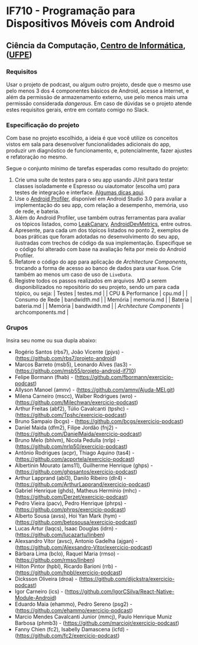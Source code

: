 # IF710 - Programação para Dispositivos Móveis com Android

## Ciência da Computação, [Centro de Informática](http://www.cin.ufpe.br), ([UFPE](http://www.ufpe.br))

### Requisitos

Usar o projeto de podcast, ou algum outro projeto, desde que o mesmo use pelo menos 3 dos 4 componentes básicos de Android, acesse a Internet, e além da permissão de armazenamento externo, use pelo menos mais uma permissão considerada _dangerous_. Em caso de dúvidas se o projeto atende estes requisitos gerais, entre em contato comigo no Slack.

### Especificação do projeto

Com base no projeto escolhido, a ideia é que você utilize os conceitos vistos em sala para 
desenvolver funcionalidades adicionais do app, produzir um diagnóstico de funcionamento, e, 
potencialmente, fazer ajustes e refatoração no mesmo. 

Segue o conjunto mínimo de tarefas esperadas como resultado do projeto: 

01. Crie uma suíte de testes para o seu app usando JUnit para testar classes isoladamente e Espresso ou uiautomator (escolha um) para testes de integração e interface. [Algumas dicas aqui](https://developer.android.com/studio/test/index.html).
02. Use o [Android Profiler](https://developer.android.com/studio/test/index.html), disponível em Android Studio 3.0 para avaliar a implementação do seu app, com relação a desempenho, memória, uso de rede, e bateria.
03. Além do Android Profiler, use também outras ferramentas para avaliar os tópicos listados, como [LeakCanary](https://github.com/square/leakcanary), [AndroidDevMetrics](https://github.com/frogermcs/androiddevmetrics), entre outros. 
03. Apresente, para cada um dos tópicos listados no ponto 2, exemplos de boas práticas que foram adotadas no desenvolvimento do seu app, ilustradas com trechos de código da sua implementação. Especifique se o código foi alterado com base na avaliação feita por meio do Android Profiler.
04. Refatore o código do app para aplicação de _Architecture Components_, trocando a forma de acesso ao banco de dados para usar `Room`. Crie também ao menos um caso de uso de `LiveData`.
05. Registre todos os passos realizados em arquivos .MD a serem disponibilizados no repositório do seu projeto, sendo um para cada tópico, ou seja: 
| Testes | testes.md |
| CPU & Performance | cpu.md |
| Consumo de Rede | bandwidth.md |
| Memória | memoria.md |
| Bateria | bateria.md |
| Memória | bandwidth.md |
| _Architecture Components_ | archcomponents.md |

### Grupos

Insira seu nome ou sua dupla abaixo: 

- Rogério Santos (rbs7), João Vicente (jpjvs) - (https://github.com/rbs7/projeto-android)
- Marcos Barreto (msb5), Leonardo Alves (las3) -  (https://github.com/msb55/projeto-android-if710)
- Felipe Bormann (fhab) - (https://github.com/fbormann/exercicio-podcast)
- Allyson Manoel (amnv) - (https://github.com/amnv/Ajuda-MEI.git)
- Milena Carneiro (mscc), Walber Rodrigues (wro) - (https://github.com/Milechwan/exercicio-podcast)
- Arthur Freitas (abf2), Túlio Cavalcanti (tpshc) - (https://github.com/Tpshc/exercicio-podcast)
- Bruno Sampaio (bcgs) - (https://github.com/bcgs/exercicio-podcast)
- Daniel Maida (dfm2), Filipe Jordão (fnj2) - (https://github.com/DanielMaida/exercicio-podcast)
- Bruno Melo (bhlvm), Nicola Pedulla (nrlp) - (https://github.com/nrlp50/exercicio-podcast)
- Antônio Rodrigues (acpr), Thiago Aquino (tas4) - (https://github.com/acportela/exercicio-podcast)
- Albertinin Mourato (ams11), Guilherme Henrique (ghps) - (https://github.com/ghpsantos/exercicio-podcast)
- Arthur Lapprand (abl3), Danilo Ribeiro (dlr4) - (https://github.com/ArthurLapprand/exercicio-podcast)
- Gabriel Henrique (ghds), Matheus Hermínio (mhc) - (https://github.com/Derzet/exercicio-podcast)
- Pedro Vieira (pacv), Pedro Henrique (phrps) - (https://github.com/phrps/exercicio-podcast)
- Alberto Sousa (avss), Hoi Yan Mark (hym) -  (https://github.com/betosousa/exercicio-podcast)
- Lucas Artur (laqcs), Isaac Douglas (idrn) - (https://github.com/lucazartu/linben)
- Alexsandro Vítor (avsc), Antonio Gadelha (ajgan) - (https://github.com/Alexsandro-Vitor/exercicio-podcast)
- Bárbara Lima (bclo), Raquel Maria (rmso) - (https://github.com/rmso/linben)
- Hilton Pintor (hpbl), Ricardo Barioni (rrb) - (https://github.com/hpbl/exercicio-podcast)
- Dicksson Oliveira (droa) - (https://github.com/dijckstra/exercicio-podcast)
- Igor Carneiro (ics) - (https://github.com/IgorCSilva/React-Native-Module-Android)
- Eduardo Maia (ehammo), Pedro Sereno (psg2) - (https://github.com/ehammo/exercicio-podcast)
- Marcio Mendes Cavalcanti Junior (mmcj), Paulo Henrique Muniz Barbosa (phmb3) - (https://github.com/marciojr/exercicio-podcast)
- Fanny Chien (fc2), Isabelly Damascena (icfd) - (https://github.com/fc2/exercicio-podcast)
